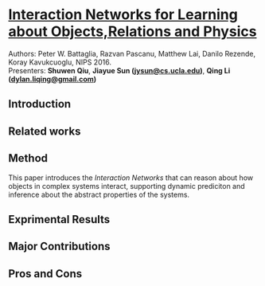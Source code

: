 # [Interaction Networks for Learning about Objects,Relations and Physics](https://arxiv.org/abs/1612.00222)
Authors: Peter W. Battaglia, Razvan Pascanu, Matthew Lai, Danilo Rezende, Koray Kavukcuoglu, NIPS 2016.  
Presenters: **Shuwen Qiu**, **Jiayue Sun (jysun@cs.ucla.edu)**, **Qing Li (dylan.liqing@gmail.com)**

## Introduction

## Related works

## Method
This paper introduces the *Interaction Networks* that can reason about how objects in complex systems interact, supporting dynamic prediciton and inference about the abstract properties of the systems. 

## Exprimental Results

## Major Contributions

## Pros and Cons

